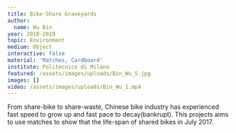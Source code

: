 ```yaml
---
title: Bike-Share Graveyards
author:
  name: Wu Bin
year: 2018-2019
topic: Environment
medium: Object
interactive: false
material: 'Matches, Cardboard'
institute: Politecnico di Milano
featured: /assets/images/uploads/Bin_Wu_5.jpg
images: []
video: /assets/images/uploads/Bin_Wu_1.mp4
---
```

From share-bike to share-waste, Chinese bike industry has experienced fast speed to grow up and fast pace to decay(bankrupt). This projects aims to use matches to show that the life-span of shared bikes in July 2017.
